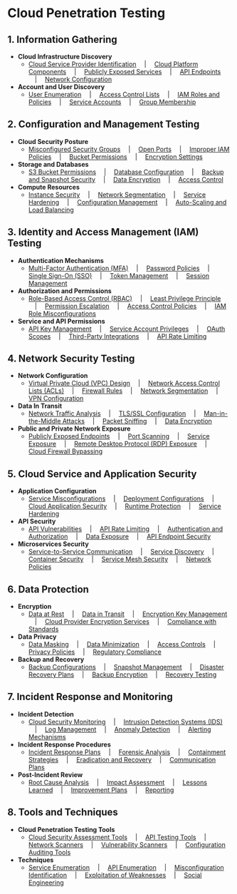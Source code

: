 # Cloud Penetration Testing

## 1. Information Gathering

- **Cloud Infrastructure Discovery**
  - [Cloud Service Provider Identification](#) &emsp;|&emsp; [Cloud Platform Components](#) &emsp;|&emsp; [Publicly Exposed Services](#) &emsp;|&emsp; [API Endpoints](#) &emsp;|&emsp; [Network Configuration](#)
- **Account and User Discovery**
  - [User Enumeration](#) &emsp;|&emsp; [Access Control Lists](#) &emsp;|&emsp; [IAM Roles and Policies](#) &emsp;|&emsp; [Service Accounts](#) &emsp;|&emsp; [Group Membership](#)

## 2. Configuration and Management Testing

- **Cloud Security Posture**
  - [Misconfigured Security Groups](#) &emsp;|&emsp; [Open Ports](#) &emsp;|&emsp; [Improper IAM Policies](#) &emsp;|&emsp; [Bucket Permissions](#) &emsp;|&emsp; [Encryption Settings](#)
- **Storage and Databases**
  - [S3 Bucket Permissions](#) &emsp;|&emsp; [Database Configuration](#) &emsp;|&emsp; [Backup and Snapshot Security](#) &emsp;|&emsp; [Data Encryption](#) &emsp;|&emsp; [Access Control](#)
- **Compute Resources**
  - [Instance Security](#) &emsp;|&emsp; [Network Segmentation](#) &emsp;|&emsp; [Service Hardening](#) &emsp;|&emsp; [Configuration Management](#) &emsp;|&emsp; [Auto-Scaling and Load Balancing](#)

## 3. Identity and Access Management (IAM) Testing

- **Authentication Mechanisms**
  - [Multi-Factor Authentication (MFA)](#) &emsp;|&emsp; [Password Policies](#) &emsp;|&emsp; [Single Sign-On (SSO)](#) &emsp;|&emsp; [Token Management](#) &emsp;|&emsp; [Session Management](#)
- **Authorization and Permissions**
  - [Role-Based Access Control (RBAC)](#) &emsp;|&emsp; [Least Privilege Principle](#) &emsp;|&emsp; [Permission Escalation](#) &emsp;|&emsp; [Access Control Policies](#) &emsp;|&emsp; [IAM Role Misconfigurations](#)
- **Service and API Permissions**
  - [API Key Management](#) &emsp;|&emsp; [Service Account Privileges](#) &emsp;|&emsp; [OAuth Scopes](#) &emsp;|&emsp; [Third-Party Integrations](#) &emsp;|&emsp; [API Rate Limiting](#)

## 4. Network Security Testing

- **Network Configuration**
  - [Virtual Private Cloud (VPC) Design](#) &emsp;|&emsp; [Network Access Control Lists (ACLs)](#) &emsp;|&emsp; [Firewall Rules](#) &emsp;|&emsp; [Network Segmentation](#) &emsp;|&emsp; [VPN Configuration](#)
- **Data In Transit**
  - [Network Traffic Analysis](#) &emsp;|&emsp; [TLS/SSL Configuration](#) &emsp;|&emsp; [Man-in-the-Middle Attacks](#) &emsp;|&emsp; [Packet Sniffing](#) &emsp;|&emsp; [Data Encryption](#)
- **Public and Private Network Exposure**
  - [Publicly Exposed Endpoints](#) &emsp;|&emsp; [Port Scanning](#) &emsp;|&emsp; [Service Exposure](#) &emsp;|&emsp; [Remote Desktop Protocol (RDP) Exposure](#) &emsp;|&emsp; [Cloud Firewall Bypassing](#)

## 5. Cloud Service and Application Security

- **Application Configuration**
  - [Service Misconfigurations](#) &emsp;|&emsp; [Deployment Configurations](#) &emsp;|&emsp; [Cloud Application Security](#) &emsp;|&emsp; [Runtime Protection](#) &emsp;|&emsp; [Service Hardening](#)
- **API Security**
  - [API Vulnerabilities](#) &emsp;|&emsp; [API Rate Limiting](#) &emsp;|&emsp; [Authentication and Authorization](#) &emsp;|&emsp; [Data Exposure](#) &emsp;|&emsp; [API Endpoint Security](#)
- **Microservices Security**
  - [Service-to-Service Communication](#) &emsp;|&emsp; [Service Discovery](#) &emsp;|&emsp; [Container Security](#) &emsp;|&emsp; [Service Mesh Security](#) &emsp;|&emsp; [Network Policies](#)

## 6. Data Protection

- **Encryption**
  - [Data at Rest](#) &emsp;|&emsp; [Data in Transit](#) &emsp;|&emsp; [Encryption Key Management](#) &emsp;|&emsp; [Cloud Provider Encryption Services](#) &emsp;|&emsp; [Compliance with Standards](#)
- **Data Privacy**
  - [Data Masking](#) &emsp;|&emsp; [Data Minimization](#) &emsp;|&emsp; [Access Controls](#) &emsp;|&emsp; [Privacy Policies](#) &emsp;|&emsp; [Regulatory Compliance](#)
- **Backup and Recovery**
  - [Backup Configurations](#) &emsp;|&emsp; [Snapshot Management](#) &emsp;|&emsp; [Disaster Recovery Plans](#) &emsp;|&emsp; [Backup Encryption](#) &emsp;|&emsp; [Recovery Testing](#)

## 7. Incident Response and Monitoring

- **Incident Detection**
  - [Cloud Security Monitoring](#) &emsp;|&emsp; [Intrusion Detection Systems (IDS)](#) &emsp;|&emsp; [Log Management](#) &emsp;|&emsp; [Anomaly Detection](#) &emsp;|&emsp; [Alerting Mechanisms](#)
- **Incident Response Procedures**
  - [Incident Response Plans](#) &emsp;|&emsp; [Forensic Analysis](#) &emsp;|&emsp; [Containment Strategies](#) &emsp;|&emsp; [Eradication and Recovery](#) &emsp;|&emsp; [Communication Plans](#)
- **Post-Incident Review**
  - [Root Cause Analysis](#) &emsp;|&emsp; [Impact Assessment](#) &emsp;|&emsp; [Lessons Learned](#) &emsp;|&emsp; [Improvement Plans](#) &emsp;|&emsp; [Reporting](#)

## 8. Tools and Techniques

- **Cloud Penetration Testing Tools**
  - [Cloud Security Assessment Tools](#) &emsp;|&emsp; [API Testing Tools](#) &emsp;|&emsp; [Network Scanners](#) &emsp;|&emsp; [Vulnerability Scanners](#) &emsp;|&emsp; [Configuration Auditing Tools](#)
- **Techniques**
  - [Service Enumeration](#) &emsp;|&emsp; [API Enumeration](#) &emsp;|&emsp; [Misconfiguration Identification](#) &emsp;|&emsp; [Exploitation of Weaknesses](#) &emsp;|&emsp; [Social Engineering](#)

